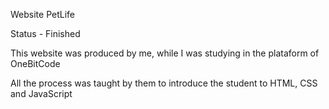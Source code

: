 <div>
  <p>Website PetLife</p>
  <p>Status - Finished</p>
  <p>This website was produced by me, while I was studying in the plataform of OneBitCode</p>
  <p>All the process was taught by them to introduce the student to HTML, CSS and JavaScript</p>
  </div>
